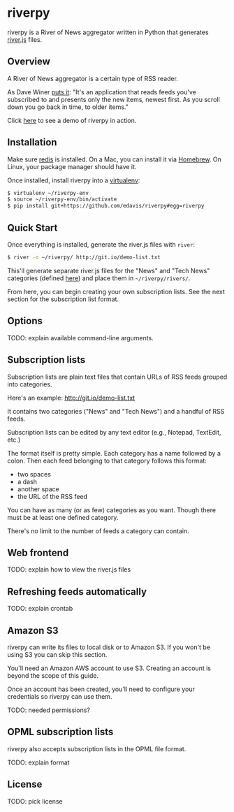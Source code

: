 # riverpy

riverpy is a River of News aggregator written in Python that generates
[river.js][] files.

[river.js]: <http://riverjs.org/>

## Overview

A River of News aggregator is a certain type of RSS reader.

As Dave Winer [puts it][]: "It's an application that reads feeds
you've subscribed to and presents only the new items, newest first. As
you scroll down you go back in time, to older items."

Click [here][riverpy-demo] to see a demo of riverpy in action.

[puts it]: <http://river2.newsriver.org/#whatIsARiverOfNewsStyleAggregator>
[riverpy-demo]: <http://riverpy-demo.s3.amazonaws.com/index.html>

## Installation

Make sure [redis][] is installed. On a Mac, you can install it via
[Homebrew][]. On Linux, your package manager should have it.

Once installed, install riverpy into a [virtualenv][]:

```bash
$ virtualenv ~/riverpy-env
$ source ~/riverpy-env/bin/activate
$ pip install git+https://github.com/edavis/riverpy#egg=riverpy
```

[redis]: <http://redis.io/>
[Homebrew]: <http://brew.sh/>
[virtualenv]: <http://www.virtualenv.org/en/latest/>

## Quick Start

Once everything is installed, generate the river.js files with `river`:

```bash
$ river -o ~/riverpy/ http://git.io/demo-list.txt
```

This'll generate separate river.js files for the "News" and "Tech
News" categories (defined [here][demo-list.txt]) and place them in
`~/riverpy/rivers/`.

From here, you can begin creating your own subscription lists. See the
next section for the subscription list format.

[demo-list.txt]: <http://git.io/demo-list.txt>

## Options

TODO: explain available command-line arguments.

## Subscription lists

Subscription lists are plain text files that contain URLs of RSS feeds
grouped into categories.

Here's an example: http://git.io/demo-list.txt

It contains two categories ("News" and "Tech News") and a handful of
RSS feeds.

Subscription lists can be edited by any text editor (e.g., Notepad,
TextEdit, etc.)

The format itself is pretty simple. Each category has a name followed
by a colon. Then each feed belonging to that category follows this
format:

- two spaces
- a dash
- another space
- the URL of the RSS feed

You can have as many (or as few) categories as you want. Though there
must be at least one defined category.

There's no limit to the number of feeds a category can contain.

## Web frontend

TODO: explain how to view the river.js files

## Refreshing feeds automatically

TODO: explain crontab

## Amazon S3

riverpy can write its files to local disk or to Amazon S3. If you
won't be using S3 you can skip this section.

You'll need an Amazon AWS account to use S3. Creating an account is
beyond the scope of this guide.

Once an account has been created, you'll need to configure your
credentials so riverpy can use them.

TODO: needed permissions?

## OPML subscription lists

riverpy also accepts subscription lists in the OPML file format.

TODO: explain format

## License

TODO: pick license
